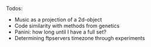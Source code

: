 Todos: 
 - Music as a projection of a 2d-object
 - Code similarity with methods from genetics
 - Panini: how long until I have a full set?
 - Determining ftpservers timezone through experiments
